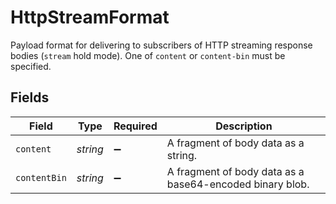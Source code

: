 # HttpStreamFormat

Payload format for delivering to subscribers of HTTP streaming response bodies (`stream` hold mode). One of `content` or `content-bin` must be specified.


## Fields

| Field                                                    | Type                                                     | Required                                                 | Description                                              |
| -------------------------------------------------------- | -------------------------------------------------------- | -------------------------------------------------------- | -------------------------------------------------------- |
| `content`                                                | *string*                                                 | :heavy_minus_sign:                                       | A fragment of body data as a string.                     |
| `contentBin`                                             | *string*                                                 | :heavy_minus_sign:                                       | A fragment of body data as a base64-encoded binary blob. |